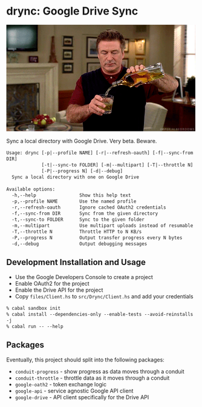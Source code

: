 # drync: Google Drive Sync

![drynk](images/boozetime.gif)

Sync a local directory with Google Drive. Very beta. Beware.

```
Usage: drync [-p|--profile NAME] [-r|--refresh-oauth] [-f|--sync-from DIR]
             [-t|--sync-to FOLDER] [-m|--multipart] [-T|--throttle N]
             [-P|--progress N] [-d|--debug]
  Sync a local directory with one on Google Drive

Available options:
  -h,--help                Show this help text
  -p,--profile NAME        Use the named profile
  -r,--refresh-oauth       Ignore cached OAuth2 credentials
  -f,--sync-from DIR       Sync from the given directory
  -t,--sync-to FOLDER      Sync to the given folder
  -m,--multipart           Use multipart uploads instead of resumable
  -T,--throttle N          Throttle HTTP to N KB/s
  -P,--progress N          Output transfer progress every N bytes
  -d,--debug               Output debugging messages
```

## Development Installation and Usage

- Use the Google Developers Console to create a project
- Enable OAuth2 for the project
- Enable the Drive API for the project
- Copy `files/Client.hs` to `src/Drync/Client.hs` and add your credentials

```
% cabal sandbox init
% cabal install --dependencies-only --enable-tests --avoid-reinstalls -j
% cabal run -- --help
```

## Packages

Eventually, this project should split into the following packages:

- `conduit-progress` - show progress as data moves through a conduit
- `conduit-throttle` - throttle data as it moves through a conduit
- `google-oath2` - token exchange logic
- `google-api` - service agnostic Google API client
- `google-drive` - API client specifically for the Drive API

